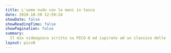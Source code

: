 ```yaml
---
title: L'uomo nudo con le mani in tasca
date: 2018-10-20 12:59:24
showDate: false
showReadingTime: false
showPagination: false
summary: 
  Il mio videogioco scritto su PICO-8 ed ispirato ad un classico delle sale giochi
layout: pico8
---
```

